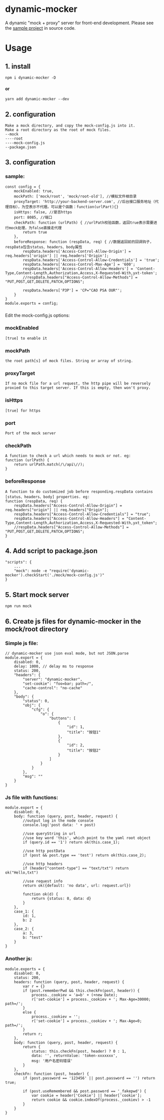# dynamic-mocker
A dynamic "mock + proxy" server for front-end development.
Please see the [sample project](https://github.com/hzsrc/dynamic-mocker-sample) in source code.

# Usage

## 1. install
	npm i dynamic-mocker -D
#### or
	yarn add dynamic-mocker --dev

## 2. configuration
	Make a mock directory, and copy the mock-config.js into it.
	Make a root directory as the root of mock files.
	--mock
	----root
	----mock-config.js
	--package.json

## 3. configuration
### sample:
	const config = {
		mockEnabled: true,
		mockPath: ['mock/root', 'mock/root-old'], //模拟文件根目录
		proxyTarget: 'http://your-backend-server.com', //后台接口服务地址（代理目标），为空表示不代理。可以是个函数：function(urlPart){} 
		isHttps: false, //是否https
		port: 8085, //端口
		checkPath: function (urlPath) { //urlPath校验函数，返回true表示需要进行mock处理，为false直接走代理
			return true
		},
		beforeResponse: function (respData, req) { //数据返回前的回调钩子，respData包含status、headers、body属性
			respData.headers['Access-Control-Allow-Origin'] = req.headers['origin'] || req.headers['Origin'];
			respData.headers['Access-Control-Allow-Credentials'] = 'true';
			respData.headers['Access-Control-Max-Age'] = '600';
			respData.headers['Access-Control-Allow-Headers'] = 'Content-Type,Content-Length,Authorization,Access,X-Requested-With,yxt-token';
			//respData.headers["Access-Control-Allow-Methods"] = "PUT,POST,GET,DELETE,PATCH,OPTIONS";
	
			respData.headers['P3P'] = 'CP="CAO PSA OUR"';
		}
	}
	module.exports = config;
###

Edit the mock-config.js options:
### mockEnabled
	[true] to enable it
### mockPath
	the root path[s] of mock files. String or array of string.
### proxyTarget
	If no mock file for a url request, the http pipe will be reversely proxied to this target server. If this is empty, then won't proxy.
### isHttps
	[true] for https
### port
	Port of the mock server
### checkPath
	A function to check a url which needs to mock or not. eg:
	function (urlPath) {
	    return urlPath.match(/\/api\//);
	}
### beforeResponse
	A function to do customized job before responding.respData contains [status、headers、body] properties. eg:
	function (respData, req) {
	    respData.headers["Access-Control-Allow-Origin"] = req.headers["origin"] || req.headers["Origin"];
	    respData.headers["Access-Control-Allow-Credentials"] = "true";
	    respData.headers["Access-Control-Allow-Headers"] = "Content-Type,Content-Length,Authorization,Access,X-Requested-With,yxt_token";
	    //respData.headers["Access-Control-Allow-Methods"] = "PUT,POST,GET,DELETE,PATCH,OPTIONS";
	}

## 4. Add script to package.json
	"scripts": {
		...
	    "mock": node -e "require('dynamic-mocker').checkStart('./mock/mock-config.js')"
	}
## 5. Start mock server
	npm run mock

## 6. Create js files for dynamic-mocker in the mock/root directory
### Simple js file:
	// dynamic-mocker use json eval mode, but not JSON.parse
	module.export = {
		disabled: 0,
        delay: 1000, // delay ms to response
		status: 200,
		"headers": {
			"server": "dynamic-mocker",
			"set-cookie": "foo=bar; path=/",
			"cache-control": "no-cache"
		},
		"body": {
			"status": 0,
			"obj": {
				"cfg": {
					"o": {
						"buttons": [
							{
								"id": 1,
								"title": "按钮1"
							},
							{
								"id": 2,
								"title": "按钮2"
							}
						]
					}
				}
			},
			"msg": ""
		}
	}
### Js file with functions:
    module.export = {
        disabled: 0,
        body: function (query, post, header, request) {
            //output log in the node console
            console.log('post data: ' + post)

            //use queryString in url
            //use key word 'this', which point to the yaml root object
            if (query.id == '1') return ok(this.case_1);

            //use http postData
            if (post && post.type == 'test') return ok(this.case_2);

            //use http headers
            if (header["content-type"] == "text/txt") return ok("Hello,txt")

            //use request info
            return ok({default: 'no data', url: request.url})

            function ok(d) {
                return {status: 0, data: d}
            }
        },
        case_1: {
            id: 1,
            b: 2
        },
        case_2: {
            a: 3,
            b: "test"
        }
    }


### Another js:
    module.exports = {
        disabled: 0,
        status: 200,
        headers: function (query, post, header, request) {
            var r = {}
            if (post.rememberPwd && this.checkFn(post, header)) {
                process._cookiev = 'a=b' + (+new Date);
                r['set-cookie'] = process._cookiev + '; Max-Age=30000; path=/';
            }
            else {
                process._cookiev = '';
                r['set-cookie'] = process._cookiev + '; Max-Age=0; path=/';
            }
            return r;
        },
        body: function (query, post, header, request) {
            return {
                status: this.checkFn(post, header) ? 0 : 1,
                data: '', returnValue: 'token-xxxxxxx',
                msg: '用户名密码错误'
            }
        },
        checkFn: function (post, header) {
            if (post.password == '123456' || post.password == '') return true;

            if (post.useRemembered && post.password == '_fakepwd') {
                var cookie = header['Cookie'] || header['cookie'];
                return cookie && cookie.indexOf(process._cookiev) > -1
            }
        }
    }
